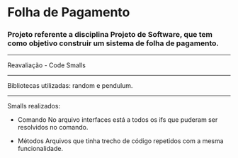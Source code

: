 # Folha de Pagamento

### Projeto referente a disciplina Projeto de Software, que tem como objetivo construir um sistema de folha de pagamento.

---------------------------------------------------

Reavaliação - Code Smalls

---------------------------------------------------

Bibliotecas utilizadas: random e pendulum.

---------------------------------------------------
Smalls realizados:

- Comando
No arquivo interfaces está a todos os ifs que puderam ser resolvidos no comando.

- Métodos
Arquivos que tinha trecho de código repetidos com a mesma funcionalidade.

